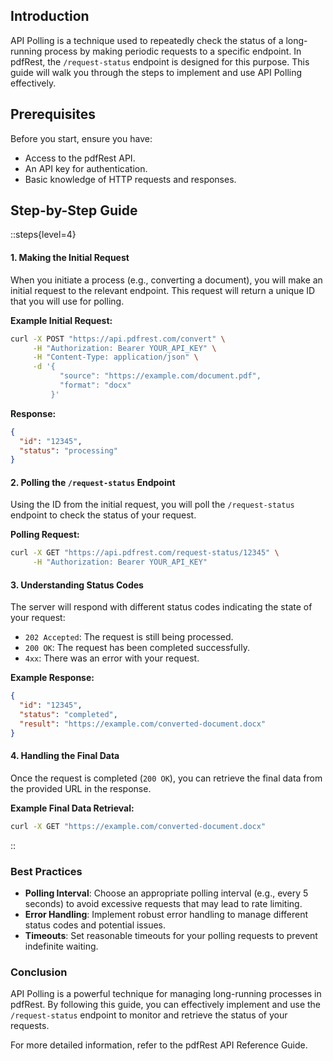 ## Introduction

API Polling is a technique used to repeatedly check the status of a long-running process by making periodic requests to a specific endpoint. In pdfRest, the `/request-status` endpoint is designed for this purpose. This guide will walk you through the steps to implement and use API Polling effectively.

## Prerequisites

Before you start, ensure you have:
- Access to the pdfRest API.
- An API key for authentication.
- Basic knowledge of HTTP requests and responses.

## Step-by-Step Guide

::steps{level=4}

#### 1. Making the Initial Request

When you initiate a process (e.g., converting a document), you will make an initial request to the relevant endpoint. This request will return a unique ID that you will use for polling.

**Example Initial Request:**

```bash
curl -X POST "https://api.pdfrest.com/convert" \
     -H "Authorization: Bearer YOUR_API_KEY" \
     -H "Content-Type: application/json" \
     -d '{
           "source": "https://example.com/document.pdf",
           "format": "docx"
         }'
```

**Response:**

```json
{
  "id": "12345",
  "status": "processing"
}
```

#### 2. Polling the `/request-status` Endpoint

Using the ID from the initial request, you will poll the `/request-status` endpoint to check the status of your request.

**Polling Request:**

```bash
curl -X GET "https://api.pdfrest.com/request-status/12345" \
     -H "Authorization: Bearer YOUR_API_KEY"
```

#### 3. Understanding Status Codes

The server will respond with different status codes indicating the state of your request:

- `202 Accepted`: The request is still being processed.
- `200 OK`: The request has been completed successfully.
- `4xx`: There was an error with your request.

**Example Response:**

```json
{
  "id": "12345",
  "status": "completed",
  "result": "https://example.com/converted-document.docx"
}
```

#### 4. Handling the Final Data

Once the request is completed (`200 OK`), you can retrieve the final data from the provided URL in the response.

**Example Final Data Retrieval:**

```bash
curl -X GET "https://example.com/converted-document.docx"
```
::


### Best Practices

- **Polling Interval**: Choose an appropriate polling interval (e.g., every 5 seconds) to avoid excessive requests that may lead to rate limiting.
- **Error Handling**: Implement robust error handling to manage different status codes and potential issues.
- **Timeouts**: Set reasonable timeouts for your polling requests to prevent indefinite waiting.

### Conclusion

API Polling is a powerful technique for managing long-running processes in pdfRest. By following this guide, you can effectively implement and use the `/request-status` endpoint to monitor and retrieve the status of your requests.

For more detailed information, refer to the pdfRest API Reference Guide.

